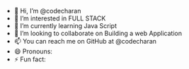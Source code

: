 - 👋 Hi, I’m @codecharan
- 👀 I’m interested in FULL STACK
- 🌱 I’m currently learning Java Script
- 💞️ I’m looking to collaborate on Building a web Application
- 📫 You can  reach me on GitHub at @codecharan
- 😄 Pronouns:
- ⚡ Fun fact:

<!---
codecharan/codecharan is a ✨ special ✨ repository because its `README.md` (this file) appears on your GitHub profile.
You can click the Preview link to take a look at your changes.
--->
